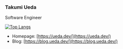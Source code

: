 ### Takumi Ueda

Software Engineer

[![Top Langs](https://github-readme-stats.vercel.app/api/top-langs/?username=uedatakumi&layout=compact)](https://github.com/uedatakumi/github-readme-stats)

- Homepage: [https://ueda.dev/](https://ueda.dev/)
- Blog: [https://blog.ueda.dev/](https://blog.ueda.dev/)
